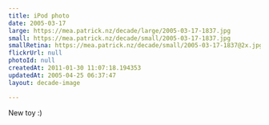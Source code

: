 ```yaml
---
title: iPod photo
date: 2005-03-17
large: https://mea.patrick.nz/decade/large/2005-03-17-1837.jpg
small: https://mea.patrick.nz/decade/small/2005-03-17-1837.jpg
smallRetina: https://mea.patrick.nz/decade/small/2005-03-17-1837@2x.jpg
flickrUrl: null
photoId: null
createdAt: 2011-01-30 11:07:18.194353
updatedAt: 2005-04-25 06:37:47
layout: decade-image

---
```

New toy :)
